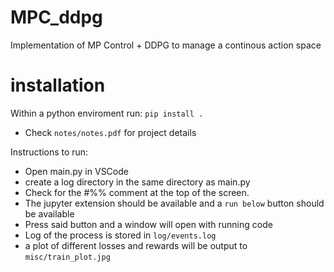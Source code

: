 # MPC_ddpg
Implementation of MP Control + DDPG to manage a continous action space

# installation
Within a python enviroment run:
`pip install .`

- Check `notes/notes.pdf` for project details


Instructions to run:

- Open main.py in VSCode
- create a log directory in the same directory as main.py
- Check for the #%% comment at the top of the screen.
- The jupyter extension should be available and a `run below` button should be available
- Press said button and a window will open with running code
- Log of the process is stored in `log/events.log`
- a plot of different losses and rewards will be output to `misc/train_plot.jpg`

